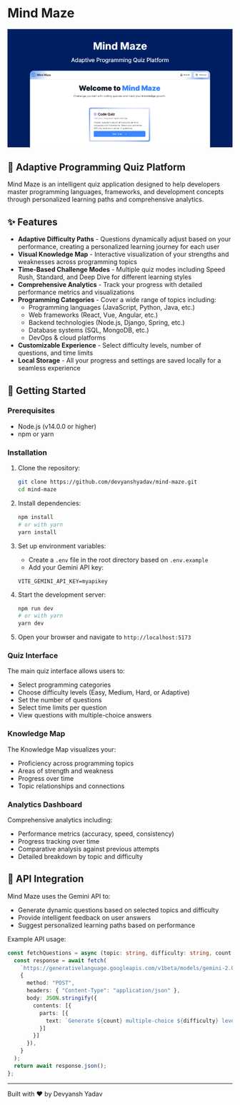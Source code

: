 # Mind Maze

![Mind Maze Banner](/public/banner.png)

## 🧠 Adaptive Programming Quiz Platform

Mind Maze is an intelligent quiz application designed to help developers master programming languages, frameworks, and development concepts through personalized learning paths and comprehensive analytics.


## ✨ Features

- **Adaptive Difficulty Paths** - Questions dynamically adjust based on your performance, creating a personalized learning journey for each user
- **Visual Knowledge Map** - Interactive visualization of your strengths and weaknesses across programming topics
- **Time-Based Challenge Modes** - Multiple quiz modes including Speed Rush, Standard, and Deep Dive for different learning styles
- **Comprehensive Analytics** - Track your progress with detailed performance metrics and visualizations
- **Programming Categories** - Cover a wide range of topics including:
  - Programming languages (JavaScript, Python, Java, etc.)
  - Web frameworks (React, Vue, Angular, etc.)
  - Backend technologies (Node.js, Django, Spring, etc.)
  - Database systems (SQL, MongoDB, etc.)
  - DevOps & cloud platforms
- **Customizable Experience** - Select difficulty levels, number of questions, and time limits
- **Local Storage** - All your progress and settings are saved locally for a seamless experience

## 🚀 Getting Started

### Prerequisites

- Node.js (v14.0.0 or higher)
- npm or yarn

### Installation

1. Clone the repository:
   ```bash
   git clone https://github.com/devyanshyadav/mind-maze.git
   cd mind-maze
   ```

2. Install dependencies:
   ```bash
   npm install
   # or with yarn
   yarn install
   ```

3. Set up environment variables:
   - Create a `.env` file in the root directory based on `.env.example`
   - Add your Gemini API key:
   ```
   VITE_GEMINI_API_KEY=myapikey
   ```

4. Start the development server:
   ```bash
   npm run dev
   # or with yarn
   yarn dev
   ```

5. Open your browser and navigate to `http://localhost:5173`



### Quiz Interface

The main quiz interface allows users to:
- Select programming categories
- Choose difficulty levels (Easy, Medium, Hard, or Adaptive)
- Set the number of questions
- Select time limits per question
- View questions with multiple-choice answers

### Knowledge Map

The Knowledge Map visualizes your:
- Proficiency across programming topics
- Areas of strength and weakness
- Progress over time
- Topic relationships and connections

### Analytics Dashboard

Comprehensive analytics including:
- Performance metrics (accuracy, speed, consistency)
- Progress tracking over time
- Comparative analysis against previous attempts
- Detailed breakdown by topic and difficulty

## 🔌 API Integration

Mind Maze uses the Gemini API to:
- Generate dynamic questions based on selected topics and difficulty
- Provide intelligent feedback on user answers
- Suggest personalized learning paths based on performance

Example API usage:

```typescript
const fetchQuestions = async (topic: string, difficulty: string, count: number) => {
  const response = await fetch(
    `https://generativelanguage.googleapis.com/v1beta/models/gemini-2.0-flash:generateContent?key=${import.meta.env.VITE_GEMINI_API_KEY}`,
    {
      method: "POST",
      headers: { "Content-Type": "application/json" },
      body: JSON.stringify({
        contents: [{
          parts: [{ 
            text: `Generate ${count} multiple-choice ${difficulty} level questions about ${topic} for programmers.` 
          }]
        }]
      }),
    }
  );
  return await response.json();
};
```
---

Built with ❤️ by Devyansh Yadav